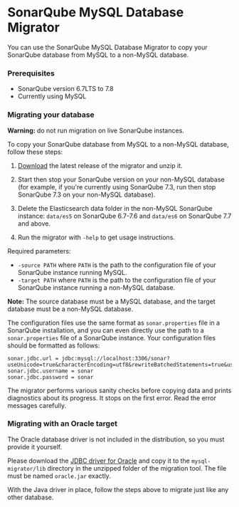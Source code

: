 SonarQube MySQL Database Migrator
=================================

You can use the SonarQube MySQL Database Migrator to copy your SonarQube database from MySQL to a non-MySQL database.

### Prerequisites

- SonarQube version 6.7LTS to 7.8
- Currently using MySQL

### Migrating your database

**Warning:** do not run migration on live SonarQube instances.

To copy your SonarQube database from MySQL to a non-MySQL database, follow these steps: 

1. [Download][download-zip] the latest release of the migrator and unzip it. 

2. Start then stop your SonarQube version on your non-MySQL database (for example, if you're currently using SonarQube 7.3, run then stop SonarQube 7.3 on your non-MySQL database).

3. Delete the Elasticsearch data folder in the non-MySQL SonarQube instance: `data/es5` on SonarQube 6.7-7.6 and `data/es6` on SonarQube 7.7 and above.

4. Run the migrator with `-help` to get usage instructions.

Required parameters:

- `-source PATH` where `PATH` is the path to the configuration file of your SonarQube instance running MySQL.
- `-target PATH` where `PATH` is the path to the configuration file of your SonarQube instance running a non-MySQL database.

**Note:** The source database must be a MySQL database, and the target database must be a non-MySQL database.

The configuration files use the same format as `sonar.properties` file in a SonarQube installation, and you can even directly use the path to a `sonar.properties` file of a SonarQube instance. Your configuration files should be formatted as follows:

    sonar.jdbc.url = jdbc:mysql://localhost:3306/sonar? useUnicode=true&characterEncoding=utf8&rewriteBatchedStatements=true&useConfigs=maxPerformance&useSSL=false
    sonar.jdbc.username = sonar
    sonar.jdbc.password = sonar

The migrator performs various sanity checks before copying data and prints diagnostics about its progress. It stops on the first error. Read the error messages carefully.

### Migrating with an Oracle target

The Oracle database driver is not included in the distribution, so you must provide it yourself.

Please download the [JDBC driver for Oracle][oracle-driver] and copy it to the `mysql-migrator/lib`
directory in the unzipped folder of the migration tool. The file must be named `oracle.jar` exactly.

With the Java driver in place, follow the steps above to migrate just like any other database.

[oracle-driver]: https://www.oracle.com/technetwork/database/features/jdbc/jdbc-ucp-122-3110062.html
[download-zip]: https://binaries.sonarsource.com/Distribution/mysql-migrator/mysql-migrator-1.1.0.119.zip
